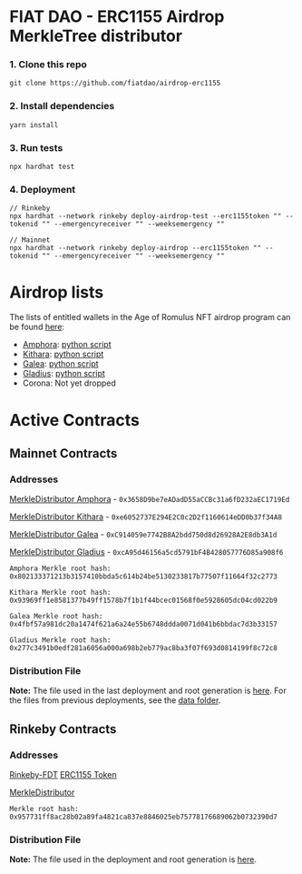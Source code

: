 # FIAT DAO - ERC1155 Airdrop MerkleTree distributor

### 1. Clone this repo
```shell
git clone https://github.com/fiatdao/airdrop-erc1155
```

### 2. Install dependencies
```shell
yarn install
```

### 3. Run tests
```shell
npx hardhat test
```

### 4. Deployment
```shell
// Rinkeby
npx hardhat --network rinkeby deploy-airdrop-test --erc1155token "" --tokenid "" --emergencyreceiver "" --weeksemergency ""

// Mainnet
npx hardhat --network rinkeby deploy-airdrop --erc1155token "" --tokenid "" --emergencyreceiver "" --weeksemergency ""
```

# Airdrop lists

The lists of entitled wallets in the Age of Romulus NFT airdrop program can be found [here](https://github.com/fiatdao/airdrop-erc1155/tree/main/data):
- [Amphora](https://github.com/fiatdao/airdrop-erc1155/blob/main/data/fiatdao_amphora_airdrop.json): [python script](https://colab.research.google.com/drive/13woncFVJ7KR29bLidRPMU-30QMp8v2GJ?usp=sharing)
- [Kithara](https://github.com/fiatdao/airdrop-erc1155/blob/main/data/fiatdao_kithara_airdrop.json): [python script](https://colab.research.google.com/drive/1Ffl-YsrvK5ganMV4A7aIOm7y31838GG_?usp=sharing)
- [Galea](https://github.com/fiatdao/airdrop-erc1155/blob/main/data/fiatdao_galea_airdrop.json): [python script](https://colab.research.google.com/drive/1HNu9r9tfAYKpJ7xLOJXMtbTEU8symVdV?usp=sharing)
- [Gladius](https://github.com/fiatdao/airdrop-erc1155/blob/main/data/fiatdao_gladius_airdrop.json): [python script](https://colab.research.google.com/drive/1rg4mjh1R6CuOcbgHteWaAuDd97AAmDGW?usp=sharing)
- Corona: Not yet dropped


# Active Contracts

## Mainnet Contracts

### Addresses

[MerkleDistributor Amphora](https://etherscan.io/address/0x3658D9be7eADadD55aCCBc31a6fD232aEC1719Ed#code) - `0x3658D9be7eADadD55aCCBc31a6fD232aEC1719Ed`

[MerkleDistributor Kithara](https://etherscan.io/address/0xe6052737E294E2C0c2D2f1160614eDD0b37f34A8#code) - `0xe6052737E294E2C0c2D2f1160614eDD0b37f34A8`

[MerkleDistributor Galea](https://etherscan.io/address/0xC914059e7742B8A2bdd750d8d26928A2E8db3A1d#code) - `0xC914059e7742B8A2bdd750d8d26928A2E8db3A1d`

[MerkleDistributor Gladius](https://etherscan.io/address/0xcA95d46156a5cd5791bF4B428057776D85a908f6#code) - `0xcA95d46156a5cd5791bF4B428057776D85a908f6`

`Amphora Merkle root hash: 0x802133371213b3157410bbda5c614b24be5130233817b77507f11664f32c2773`

`Kithara Merkle root hash: 0x93969ff1e8581377b49ff1578b7f1b1f44bcec01568f0e5928605dc04cd022b9`

`Galea Merkle root hash: 0x4fbf57a981dc20a1474f621a6a24e55b6748ddda0071d041b6bbdac7d3b33157`

`Gladius Merkle root hash: 0x277c3491b0edf281a6056a000a698b2eb779ac8ba3f07f693d0814199f8c72c8`

### Distribution File
**Note:** The file used in the last deployment and root generation is [here](./scripts/airdrop.json). For the files from previous deployments, see the [data folder](https://github.com/fiatdao/airdrop-erc1155/blob/main/data).

## Rinkeby Contracts

### Addresses

[Rinkeby-FDT](https://rinkeby.etherscan.io/address/0xb9e8d9890b41eb4b21b52353a5d4671f48b9840f)
[ERC1155 Token](https://rinkeby.etherscan.io/address/0x53c319038c19820a50e07a8ac305fb9d641948d2)

[MerkleDistributor](https://rinkeby.etherscan.io/address/0xE3D597f96df4A499EA676A65913905054d9cB14F#code)

`Merkle root hash: 0x957731ff8ac28b02a89fa4821ca837e8846025eb75778176689062b0732390d7`

### Distribution File
**Note:** The file used in the deployment and root generation is [here](./scripts/airdrop-test.json).
